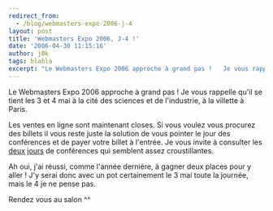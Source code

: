 ```yaml
---
redirect_from:
  - /blog/webmasters-expo-2006-j-4
layout: post
title: 'Webmasters Expo 2006, J-4 !'
date: '2006-04-30 11:15:16'
author: j0k
tags: blabla
excerpt: "Le Webmasters Expo 2006 approche à grand pas !   Je vous rappelle qu'il se tient les 3 et 4 mai à la cité des sciences et de l'industrie, à la villette à Paris.  \n  \nLes ventes en ligne sont maintenant closes. Si vous voulez vous procurez des billets il vous reste juste la solution de vous pointer le jour des conférences et de payer votre billet à      …"
---
```


Le Webmasters Expo 2006 approche à grand pas !   Je vous rappelle qu'il se tient les 3 et 4 mai à la cité des sciences et de l'industrie, à la villette à Paris.

Les ventes en ligne sont maintenant closes. Si vous voulez vous procurez des billets il vous reste juste la solution de vous pointer le jour des conférences et de payer votre billet à l'entrée. Je vous invite à consulter les [deux](http://www.webmasters-expo.com/content/blogcategory/18/69/) [jours](http://www.webmasters-expo.com/content/blogcategory/19/70/) de conférences qui semblent assez croustillantes.

Ah oui, j'ai réussi, comme l'année dernière, à gagner deux places pour y aller ! J'y serai donc avec un pot certainement le 3 mai toute la journée, mais le 4 je ne pense pas.

Rendez vous au salon ^^
